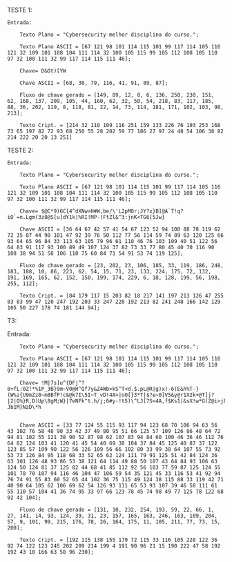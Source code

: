 TESTE 1:

	Entrada:

		Texto Plano = "Cybersecurity melhor disciplina do curso.";

		Texto Plano ASCII = [67 121 98 101 114 115 101 99 117 114 105 116 121 32 109 101 108 104 111 114 32 100 105 115 99 105 112 108 105 110 97 32 100 111 32 99 117 114 115 111 46];
		
		Chave= D&Ot)[YW

		Chave ASCII = [68, 38, 79, 116, 41, 91, 89, 87];
		
		Fluxo de chave gerado = [149, 89, 12, 8, 6, 136, 250, 230, 151, 62, 168, 137, 209, 105, 44, 160, 62, 32, 50, 54, 218, 83, 117, 185, 88, 36, 202, 119, 8, 118, 81, 22, 14, 73, 114, 181, 171, 102, 103, 98, 213];

		Texto Cript. = [214 32 110 109 116 251 159 133 226 76 193 253 168 73 65 197 82 72 93 68 250 55 28 202 59 77 186 27 97 24 48 54 106 38 82 214 222 20 20 13 251]

TESTE 2:

	Entrada:

		Texto Plano = "Cybersecurity melhor disciplina do curso.";

		Texto Plano ASCII = [67 121 98 101 114 115 101 99 117 114 105 116 121 32 109 101 108 104 111 114 32 100 105 115 99 105 112 108 105 110 97 32 100 111 32 99 117 114 115 111 46];

		Chave= $@C*9)6C{4^dXNw>H#W,be/\'L2pM8r;JY?x}B]@A`T!q?iO`=n.Lgm(3z8@S[u]dY1k|%RI!MP-(FtZl&^3:jnK<TG6[5Jw}

		Chave ASCII = [36 64 67 42 57 41 54 67 123 52 94 100 88 78 119 62 72 35 87 44 98 101 47 92 39 76 50 112 77 56 114 59 74 89 63 120 125 66 93 64 65 96 84 33 113 63 105 79 96 61 110 46 76 103 109 40 51 122 56 64 83 91 117 93 100 89 49 107 124 37 82 73 33 77 80 45 40 70 116 90 108 38 94 51 58 106 110 75 60 84 71 54 91 53 74 119 125];

		Fluxo de chave gerado = [23, 202, 23, 106, 185, 33, 119, 186, 248, 183, 188, 10, 86, 223, 62, 54, 15, 71, 23, 133, 224, 175, 72, 132, 191, 169, 165, 62, 152, 150, 199, 174, 229, 6, 18, 128, 199, 56, 198, 255, 112];

		Texto Cript. = [84 179 117 15 203 82 18 217 141 197 213 126 47 255 83 83 99 47 120 247 192 203 33 247 220 192 213 82 241 248 166 142 129 105 50 227 178 74 181 144 94];


T3: 

Entrada:

		Texto Plano = "Cybersecurity melhor disciplina do curso.";

		Texto Plano ASCII = [67 121 98 101 114 115 101 99 117 114 105 116 121 32 109 101 108 104 111 114 32 100 105 115 99 105 112 108 105 110 97 32 100 111 32 99 117 114 115 111 46];

		Chave= !M|7s]u^{DFj^?8+fL:0Z!*%1P_3B}9m~V0@H^Qf7y&Z4Wb>kS^T<d.$.pL@R|g)x)-6(E&h%T-}(W%z{U9mZz8~m8BfP!c&@k7I\5I~T_vD!4A>|oO[}3*T|$?e~0]V5&y@r1X2k+@T]j?|2|Q%}R,D)Up\8gM;W}|7eNFk^t.h/j;6#y-!t5)\^LJ[7S<4A,f$Ks1|&sX!w*G(Z@i>jE>6~]oA5]k'.:o=7n9h)$J_!aB{N-Jb1M}NzD\*h


		Chave ASCII = [33 77 124 55 115 93 117 94 123 68 70 106 94 63 56 43 102 76 58 48 90 33 42 37 49 80 95 51 66 125 57 109 126 86 48 64 72 94 81 102 55 121 38 90 52 87 98 62 107 83 94 84 60 100 46 36 46 112 76 64 82 124 103 41 120 41 45 54 40 69 38 104 37 84 45 125 40 87 37 122 123 85 57 109 90 122 56 126 109 56 66 102 80 33 99 38 64 107 55 73 92 53 73 126 84 95 118 68 33 52 65 62 124 111 79 91 125 51 42 84 124 36 63 101 126 48 93 86 53 38 121 64 114 49 88 50 107 43 64 84 93 106 63 124 50 124 81 37 125 82 44 68 41 85 112 92 56 103 77 59 87 125 124 55 101 78 70 107 94 116 46 104 47 106 59 54 35 121 45 33 116 53 41 92 94 76 74 91 55 83 60 52 65 44 102 36 75 115 49 124 38 115 88 33 119 42 71 40 90 64 105 62 106 69 62 54 126 93 111 65 53 93 107 39 46 58 111 61 55 110 57 104 41 36 74 95 33 97 66 123 78 45 74 98 49 77 125 78 122 68 92 42 104];

		Fluxo de chave gerado = [131, 10, 232, 254, 193, 59, 22, 66, 1, 27, 141, 14, 93, 124, 39, 31, 23, 157, 165, 163, 246, 163, 109, 204, 57, 9, 101, 99, 215, 176, 78, 26, 164, 175, 11, 105, 211, 77, 73, 15, 200];

		Texto Cript. = [192 115 138 155 179 72 115 33 116 105 228 122 36 92 74 122 123 245 202 209 214 199 4 191 90 96 21 15 190 222 47 58 192 192 43 10 166 63 58 96 230];
